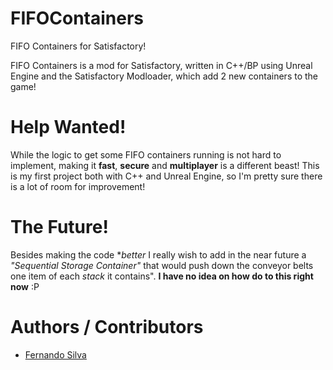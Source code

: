 # FIFOContainers
FIFO Containers for Satisfactory!

FIFO Containers is a mod for Satisfactory, written in C++/BP using Unreal Engine and the Satisfactory Modloader, which add 2 new containers to the game!

# Help Wanted!
While the logic to get some FIFO containers running is not hard to implement, making it **fast**, **secure** and **multiplayer** is a different beast!
This is my first project both with C++ and Unreal Engine, so I'm pretty sure there is a lot of room for improvement!

# The Future!
Besides making the code **better* I really wish to add in the near future a *"Sequential Storage Container"* that would push down the conveyor belts
one item of each *stack* it contains". **I have no idea on how do to this right now** :P

# Authors / Contributors
* [Fernando Silva](mailto:f.shiruba@gmail.com)
